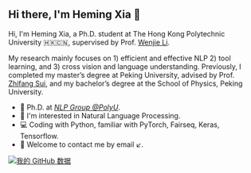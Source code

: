 ## Hi there, I'm Heming Xia 👋

Hi, I'm Heming Xia, a Ph.D. student at The Hong Kong Polytechnic University 🇭🇰🇨🇳, supervised by Prof. [Wenjie Li](https://www4.comp.polyu.edu.hk/~cswjli/).

My research mainly focuses on 1) efficient and effective NLP 2) tool learning, and 3) cross vision and language understanding. Previously, I completed my master’s degree at Peking University, advised by Prof. [Zhifang Sui](https://cs.pku.edu.cn/info/1226/2014.htm), and my bachelor’s degree at the School of Physics, Peking University.

- 🍻 Ph.D. at [*NLP Group @PolyU*](https://polyunlp.github.io/).
- 🔭 I'm interested in Natural Language Processing.
- 💻 Coding with Python, familiar with PyTorch, Fairseq, Keras, Tensorflow.
- 💬 Welcome to contact me by email ↙️.

[![我的 GitHub 数据](https://github-readme-stats.vercel.app/api?username=hemingkx)]()


